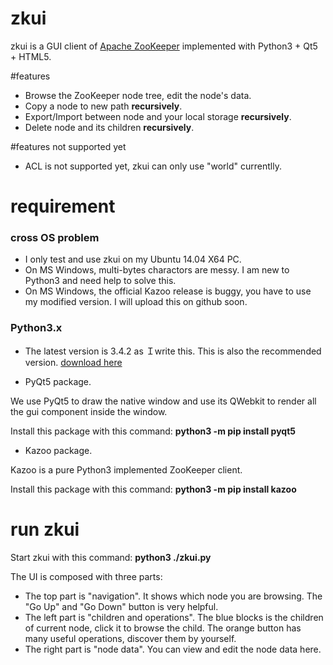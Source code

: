 # zkui
zkui is a GUI client of [Apache ZooKeeper](http://zookeeper.apache.org/) implemented with Python3 + Qt5 + HTML5.

#features
* Browse the ZooKeeper node tree, edit the node's data.
* Copy a node to new path **recursively**.
* Export/Import between node and your local storage **recursively**.
* Delete node and its children  **recursively**.

#features not supported yet
* ACL is not supported yet, zkui can only use "world" currentlly.

# requirement

### cross OS problem
* I only test and use zkui on my Ubuntu 14.04 X64 PC.
* On MS Windows, multi-bytes charactors are messy. I am new to Python3 and need help to solve this.
* On MS Windows, the official Kazoo release is buggy, you have to use my modified version. I will upload this on github soon.

### Python3.x

* The latest version is 3.4.2 as Ｉwrite this. This is also the recommended version. [download here](http://http://python.org/)

* PyQt5 package. 

We use PyQt5 to draw the native window and use its QWebkit to render all the gui component inside the window. 

Install this package with this command:  **python3 -m pip install pyqt5**
        
* Kazoo package.

Kazoo is a pure Python3 implemented ZooKeeper client.

Install this package with this command: **python3 -m pip install kazoo**

# run zkui
Start zkui with this command:  **python3 ./zkui.py**

The UI is composed with three parts:

* The top part is "navigation". It shows which node you are browsing. The "Go Up" and "Go Down" button is very helpful.
* The left part is "children and operations".  The blue blocks is the children of current node, click it to browse the child. The orange button has many useful operations, discover them by yourself.
* The right part is "node data". You can view and edit the node data here.
